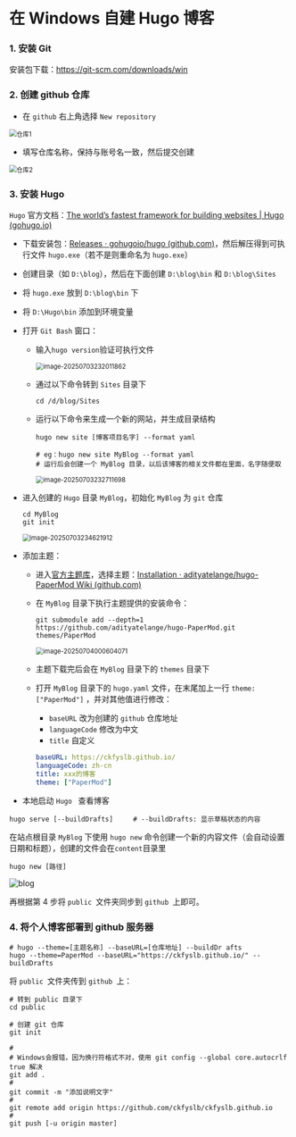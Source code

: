 # 在 Windows 自建 Hugo 博客

### 1. 安装 Git

安装包下载：https://git-scm.com/downloads/win



### 2. 创建 github 仓库

- 在 `github` 右上角选择 `New repository`

<img src="C:\Users\CZY\AppData\Roaming\Typora\typora-user-images\仓库1.png" alt="仓库1" style="zoom:80%;" />

- 填写仓库名称，保持与账号名一致，然后提交创建

<img src="C:\Users\CZY\AppData\Roaming\Typora\typora-user-images\仓库2.png" alt="仓库2" style="zoom: 80%;" />



### 3. 安装 Hugo

`Hugo` 官方文档：[The world’s fastest framework for building websites | Hugo (gohugo.io)](https://gohugo.io/)

- 下载安装包：[Releases · gohugoio/hugo (github.com)](https://github.com/gohugoio/hugo/releases/)，然后解压得到可执行文件 `hugo.exe`（若不是则重命名为 `hugo.exe`）

- 创建目录（如 `D:\blog`），然后在下面创建 `D:\blog\bin` 和 `D:\blog\Sites`

- 将 `hugo.exe` 放到 `D:\blog\bin` 下

- 将 `D:\Hugo\bin` 添加到环境变量

- 打开 `Git Bash` 窗口：
  - 输入`hugo version`验证可执行文件
  
    <img src="C:\Users\CZY\AppData\Roaming\Typora\typora-user-images\image-20250703232011862.png" alt="image-20250703232011862" style="zoom:80%;" />
  
  - 通过以下命令转到 `Sites` 目录下

    ```shell
    cd /d/blog/Sites
    ```
  
  - 运行以下命令来生成一个新的网站，并生成目录结构
    
    ```shell
    hugo new site [博客项目名字] --format yaml    
    
    # eg：hugo new site MyBlog --format yaml
    # 运行后会创建一个 MyBlog 目录，以后该博客的相关文件都在里面，名字随便取
    ```
    
    <img src="C:\Users\CZY\AppData\Roaming\Typora\typora-user-images\image-20250703232711698.png" alt="image-20250703232711698" style="zoom:80%;" />
  
- 进入创建的 `Hugo` 目录 `MyBlog`，初始化 `MyBlog` 为 `git` 仓库
  
  ```shell
  cd MyBlog
  git init
  ```
  
  <img src="C:\Users\CZY\AppData\Roaming\Typora\typora-user-images\image-20250703234621912.png" alt="image-20250703234621912" style="zoom:80%;" />
  
- 添加主题：
  
  - 进入[官方主题库](https://themes.gohugo.io/)，选择主题：[Installation · adityatelange/hugo-PaperMod Wiki (github.com)](https://github.com/adityatelange/hugo-PaperMod/wiki/Installation)
  
  - 在 `MyBlog` 目录下执行主题提供的安装命令：
  
    ```shell
    git submodule add --depth=1 https://github.com/adityatelange/hugo-PaperMod.git themes/PaperMod
    ```
  
    <img src="C:\Users\CZY\AppData\Roaming\Typora\typora-user-images\image-20250704000604071.png" alt="image-20250704000604071" style="zoom:80%;" />
  
  - 主题下载完后会在 `MyBlog` 目录下的 `themes` 目录下
  
  - 打开 `MyBlog` 目录下的 `hugo.yaml` 文件，在末尾加上一行 `theme: ["PaperMod"]` ，并对其他值进行修改：
  
    - `baseURL` 改为创建的 `github` 仓库地址
    - `languageCode` 修改为中文
    - `title` 自定义
  
    ```yaml
    baseURL: https://ckfyslb.github.io/
    languageCode: zh-cn
    title: xxx的博客
    theme: ["PaperMod"]
    ```
  
- 本地启动 `Hugo ` 查看博客

```shell
hugo serve [--buildDrafts]     # --buildDrafts: 显示草稿状态的内容
```









在站点根目录 `MyBlog` 下使用 `hugo new` 命令创建一个新的内容文件（会自动设置日期和标题），创建的文件会在`content`目录里

```shell
hugo new [路径]
```

![blog](D:\笔记\picture\blog.png)

再根据第 4 步将 `public `文件夹同步到 `github `上即可。



### 4. 将个人博客部署到 github 服务器

```shell
# hugo --theme=[主题名称] --baseURL=[仓库地址] --buildDr afts
hugo --theme=PaperMod --baseURL="https://ckfyslb.github.io/" --buildDrafts
```

将 `public `文件夹传到 `github `上：

```shell
# 转到 public 目录下
cd public

# 创建 git 仓库
git init

# 
# Windows会报错，因为换行符格式不对，使用 git config --global core.autocrlf true 解决
git add .
# 
git commit -m "添加说明文字"
# 
git remote add origin https://github.com/ckfyslb/ckfyslb.github.io
# 
git push [-u origin master]
```



